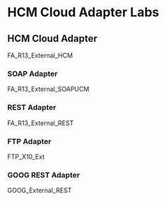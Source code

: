 # HCM Cloud Adapter Labs
## HCM Cloud Adapter
FA_R13_External_HCM
### SOAP Adapter
FA_R13_External_SOAPUCM
### REST Adapter
FA_R13_External_REST
### FTP Adapter
FTP_X10_Ext
### GOOG REST Adapter
GOOG_External_REST
